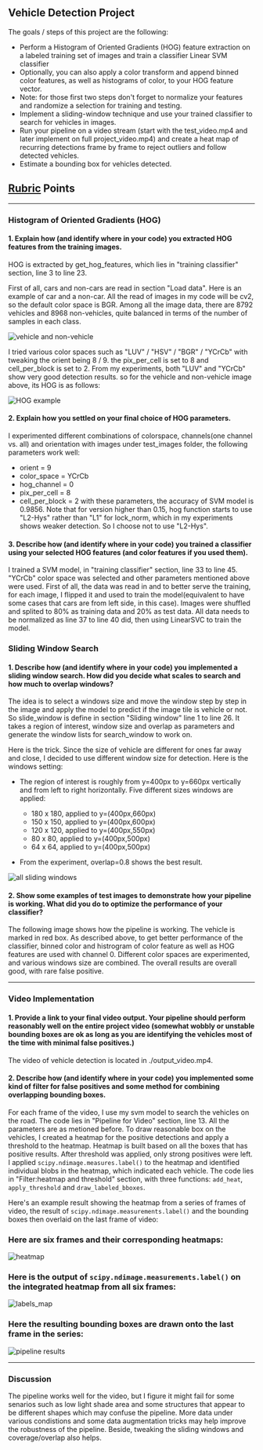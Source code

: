 ## **Vehicle Detection Project**

The goals / steps of this project are the following:

* Perform a Histogram of Oriented Gradients (HOG) feature extraction on a labeled training set of images and train a classifier Linear SVM classifier
* Optionally, you can also apply a color transform and append binned color features, as well as histograms of color, to your HOG feature vector. 
* Note: for those first two steps don't forget to normalize your features and randomize a selection for training and testing.
* Implement a sliding-window technique and use your trained classifier to search for vehicles in images.
* Run your pipeline on a video stream (start with the test_video.mp4 and later implement on full project_video.mp4) and create a heat map of recurring detections frame by frame to reject outliers and follow detected vehicles.
* Estimate a bounding box for vehicles detected.

[//]: # (Image References)
[image1]: ./output_images/car_no_car.png
[image2]: ./output_images/hog_car_no_car.png
[image3]: ./output_images/sliding_windows.png
[image4]: ./output_images/pipeline_results.png
[image5]: ./output_images/heatmap.png
[image6]: ./output_images/labels_map.png
[video1]: ./test_video_boxes.mp4

## [Rubric](https://review.udacity.com/#!/rubrics/513/view) Points

---
### Histogram of Oriented Gradients (HOG)

#### 1. Explain how (and identify where in your code) you extracted HOG features from the training images.

HOG is extracted by get_hog_features, which lies in "training classifier" section, line 3 to line 23. 

First of all, cars and non-cars are read in section "Load data". Here is an example of car and a non-car. All the read of images in my code will be cv2, so the default color space is BGR.
Among all the image data, there are 8792 vehicles and 8968 non-vehicles, quite balanced in terms of the number of samples in each class.

![vehicle and non-vehicle][image1]

I tried various color spaces such as "LUV" / "HSV" / "BGR" / "YCrCb" with tweaking the orient being 8 / 9. the pix_per_cell is set to 8 and cell_per_block is set to 2. From my experiments, both "LUV" and "YCrCb" show very good detection results.
so for the vehicle and non-vehicle image above, its HOG is as follows:

![HOG example][image2]

#### 2. Explain how you settled on your final choice of HOG parameters.

I experimented different combinations of colorspace, channels(one channel vs. all) and orientation with images under test_images folder, the following parameters work well:
* orient = 9
* color_space = YCrCb
* hog_channel = 0
* pix_per_cell = 8
* cell_per_block = 2
with these parameters, the accuracy of SVM model is 0.9856. Note that for version higher than 0.15, hog function starts to use "L2-Hys" rather than "L1" for lock_norm, which in my experiments shows weaker detection. So I choose not to use "L2-Hys".

#### 3. Describe how (and identify where in your code) you trained a classifier using your selected HOG features (and color features if you used them).

I trained a SVM model, in "training classifier" section, line 33 to line 45.
"YCrCb" color space was selected and other parameters mentioned above were used.
First of all, the data was read in and to better serve the training, for each image, I flipped it and used to train the model(equivalent to have some cases that cars are from left side, in this case). Images were shuffled and splited to 80% as training data and 20% as test data.
All data needs to be normalized as line 37 to line 40 did, then using LinearSVC to train the model.

### Sliding Window Search

#### 1. Describe how (and identify where in your code) you implemented a sliding window search.  How did you decide what scales to search and how much to overlap windows?

The idea is to select a windows size and move the window step by step in the image and apply the model to predict if the image tile is vehicle or not. So slide_window is define in section "Sliding window" line 1 to line 26. It takes a region of interest, window size and overlap as parameters and generate the window lists for search_window to work on.

Here is the trick. Since the size of vehicle are different for ones far away and close, I decided to use different window size for detection. Here is the windows setting:
* The region of interest is roughly from y=400px to y=660px vertically and from left to right horizontally. Five different sizes windows are applied:
    *  180 x 180, applied to y=(400px,660px)
    *  150 x 150, applied to y=(400px,600px)
    *  120 x 120, applied to y=(400px,550px)
    *  80 x 80, applied to y=(400px,500px)
    *  64 x 64, applied to y=(400px,500px)

* From the experiment, overlap=0.8 shows the best result.

![all sliding windows][image3]

#### 2. Show some examples of test images to demonstrate how your pipeline is working.  What did you do to optimize the performance of your classifier?

The following image shows how the pipeline is working. The vehicle is marked in red box.
As described above, to get better performance of the classifier, binned color and histrogram of color feature as well as HOG features are used with channel 0. Different color spaces are experimented, and various windows size are combined. The overall results are overall good, with rare false positive.

---

### Video Implementation

#### 1. Provide a link to your final video output.  Your pipeline should perform reasonably well on the entire project video (somewhat wobbly or unstable bounding boxes are ok as long as you are identifying the vehicles most of the time with minimal false positives.)

The video of vehicle detection is located in ./output_video.mp4. 


#### 2. Describe how (and identify where in your code) you implemented some kind of filter for false positives and some method for combining overlapping bounding boxes.

For each frame of the video, I use my svm model to search the vehicles on the road. The code lies in "Pipeline for Video" section, line 13. All the parameters are as metioned before. To draw reasonable box on the vehicles, I created a heatmap for the positive detections and apply a threshold to the heatmap. Heatmap is built based on all the boxes that has positive results. After threshold was applied, only strong positives were left. I applied `scipy.ndimage.measures.label()` to the heatmap and identified individual blobs in the heatmap, which indicated each vehicle. The code lies in "Filter:heatmap and threshold" section, with three functions: `add_heat`, `apply_threshold` and `draw_labeled_bboxes`. 

Here's an example result showing the heatmap from a series of frames of video, the result of `scipy.ndimage.measurements.label()` and the bounding boxes then overlaid on the last frame of video:

### Here are six frames and their corresponding heatmaps:
![heatmap][image5]

### Here is the output of `scipy.ndimage.measurements.label()` on the integrated heatmap from all six frames:
![labels_map][image6]

### Here the resulting bounding boxes are drawn onto the last frame in the series:
![pipeline results][image4]



---

### Discussion

The pipeline works well for the video, but I figure it might fail for some senarios such as low light shade area and some structures that appear to be different shapes which may confuse the pipeline. More data under various condistions and some data augmentation tricks may help improve the robustness of the pipeline. Beside, tweaking the sliding windows and coverage/overlap also helps.
